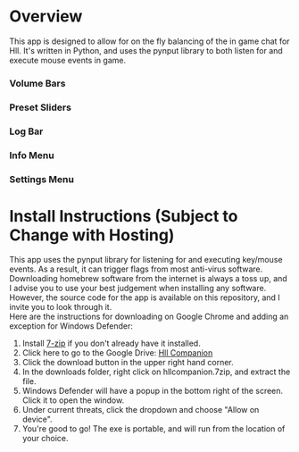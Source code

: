 
# Overview

This app is designed to allow for on the fly balancing of the in game chat for Hll. It's written in Python, and uses the pynput library to both listen for and execute mouse events in game.  

### Volume Bars

### Preset Sliders  

### Log Bar


### Info Menu

### Settings Menu


# Install Instructions (Subject to Change with Hosting)

This app uses the pynput library for listening for and executing key/mouse events. As a result, it can trigger flags from most anti-virus software. Downloading homebrew software from the internet is always a toss up, and I advise you to use your best judgement when installing any software. However, the source code for the app is available on this repository, and I invite you to look through it.  
Here are the instructions for downloading on Google Chrome and adding an exception for Windows Defender:  

1. Install [7-zip](https://www.7-zip.org/) if you don't already have it installed.  
2. Click here to go to the Google Drive: [Hll Companion](https://drive.google.com/file/d/1x7emlJebSJpgXhV_slgBzGi_pQYtShHO/view?usp=sharing)  
3. Click the download button in the upper right hand corner.  
4. In the downloads folder, right click on hllcompanion.7zip, and extract the file.  
5. Windows Defender will have a popup in the bottom right of the screen. Click it to open the window.  
6. Under current threats, click the dropdown and choose "Allow on device".  
7. You're good to go! The exe is portable, and will run from the location of your choice.  